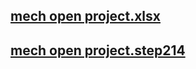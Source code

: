 ## [mech open project.xlsx](https://1drv.ms/x/s!Aur3r7QoGN_Ha5Mr6lv7V3IhHUo?e=frHVnj)
## [mech open project.step214](https://1drv.ms/u/s!Aur3r7QoGN_HfPXiWnlSEgt5xbU?e=wbcWp1)

<!--

**Here are some ideas to get you started:**

🙋‍♀️ A short introduction - what is your organization all about?
🌈 Contribution guidelines - how can the community get involved?
👩‍💻 Useful resources - where can the community find your docs? Is there anything else the community should know?
🍿 Fun facts - what does your team eat for breakfast?
🧙 Remember, you can do mighty things with the power of [Markdown](https://docs.github.com/github/writing-on-github/getting-started-with-writing-and-formatting-on-github/basic-writing-and-formatting-syntax)
-->

